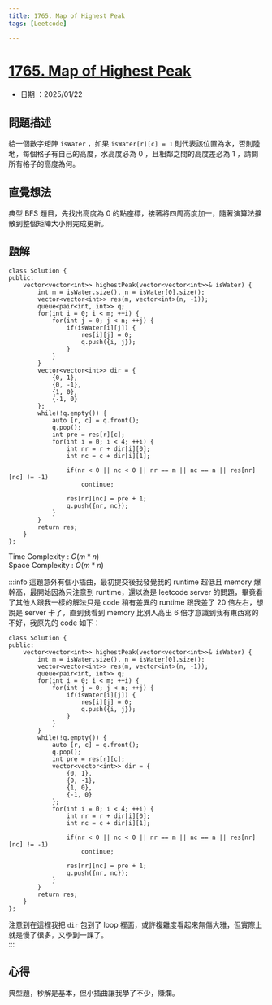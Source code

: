 ```yaml
---
title: 1765. Map of Highest Peak
tags: [Leetcode]

---
```


# [1765. Map of Highest Peak](https://leetcode.com/problems/map-of-highest-peak/description/?envType=daily-question&envId=2025-01-22)  
+ 日期 ：2025/01/22  

## 問題描述  
給一個數字矩陣 `isWater` ，如果 `isWater[r][c] = 1` 則代表該位置為水，否則陸地，每個格子有自己的高度，水高度必為 0 ，且相鄰之間的高度差必為 1 ，請問所有格子的高度為何。  

## 直覺想法  
典型 BFS 題目，先找出高度為 0 的點座標，接著將四周高度加一，隨著演算法擴散到整個矩陣大小則完成更新。  

## 題解  
```cpp=
class Solution {
public:
    vector<vector<int>> highestPeak(vector<vector<int>>& isWater) {
        int m = isWater.size(), n = isWater[0].size();
        vector<vector<int>> res(m, vector<int>(n, -1));
        queue<pair<int, int>> q;
        for(int i = 0; i < m; ++i) {
            for(int j = 0; j < n; ++j) {
                if(isWater[i][j]) {
                    res[i][j] = 0;
                    q.push({i, j});
                }
            }
        }
        vector<vector<int>> dir = {
            {0, 1},
            {0, -1},
            {1, 0},
            {-1, 0}
        };
        while(!q.empty()) {
            auto [r, c] = q.front();
            q.pop();
            int pre = res[r][c];
            for(int i = 0; i < 4; ++i) {
                int nr = r + dir[i][0];
                int nc = c + dir[i][1];

                if(nr < 0 || nc < 0 || nr == m || nc == n || res[nr][nc] != -1)
                    continue;
                
                res[nr][nc] = pre + 1;
                q.push({nr, nc});
            }
        }
        return res;
    }
};
```

Time Complexity : $O(m * n)$  
Space Complexity : $O(m * n)$  

:::info
這題意外有個小插曲，最初提交後我發覺我的 runtime 超低且 memory 爆幹高，最開始因為只注意到 runtime，還以為是 leetcode server 的問題，畢竟看了其他人跟我一樣的解法只是 code 稍有差異的 runtime 跟我差了 20 倍左右，想說是 server 卡了，直到我看到 memory 比別人高出 6 倍才意識到我有東西寫的不好，我原先的 code 如下：  
```cpp=
class Solution {
public:
    vector<vector<int>> highestPeak(vector<vector<int>>& isWater) {
        int m = isWater.size(), n = isWater[0].size();
        vector<vector<int>> res(m, vector<int>(n, -1));
        queue<pair<int, int>> q;
        for(int i = 0; i < m; ++i) {
            for(int j = 0; j < n; ++j) {
                if(isWater[i][j]) {
                    res[i][j] = 0;
                    q.push({i, j});
                }
            }
        }
        while(!q.empty()) {
            auto [r, c] = q.front();
            q.pop();
            int pre = res[r][c];
            vector<vector<int>> dir = {
                {0, 1},
                {0, -1},
                {1, 0},
                {-1, 0}
            };
            for(int i = 0; i < 4; ++i) {
                int nr = r + dir[i][0];
                int nc = c + dir[i][1];

                if(nr < 0 || nc < 0 || nr == m || nc == n || res[nr][nc] != -1)
                    continue;
                
                res[nr][nc] = pre + 1;
                q.push({nr, nc});
            }
        }
        return res;
    }
};
```

注意到在這裡我把 `dir` 包到了 loop 裡面，或許複雜度看起來無傷大雅，但實際上就是慢了很多，又學到一課了。  
:::

## 心得  
典型題，秒解是基本，但小插曲讓我學了不少，賺爛。  